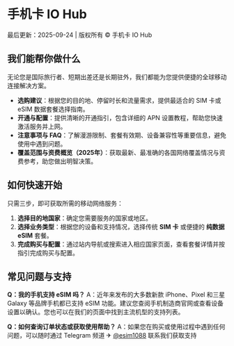 # 手机卡 IO Hub

最后更新：2025-09-24 | 版权所有 © 手机卡 IO Hub

## 我们能帮你做什么

无论您是国际旅行者、短期出差还是长期驻外，我们都能为您提供便捷的全球移动连接解决方案。

- **选购建议**：根据您的目的地、停留时长和流量需求，提供最适合的 SIM 卡或 eSIM 数据套餐选择指南。
- **开通与配置**：提供清晰的开通指引，包含详细的 APN 设置教程，帮助您快速激活服务并上网。
- **注意事项与 FAQ**：了解漫游限制、套餐有效期、设备兼容性等重要信息，避免使用中遇到问题。
- **覆盖范围与资费概览（2025年）**：获取最新、最准确的各国网络覆盖情况与资费参考，助您做出明智决策。

## 如何快速开始

只需三步，即可获取所需的移动网络服务：

1.  **选择目的地国家**：确定您需要服务的国家或地区。
2.  **选择业务类型**：根据您的设备和支持情况，选择传统 **SIM 卡** 或便捷的 **纯数据 eSIM** 套餐。
3.  **完成购买与配置**：通过站内导航或搜索进入相应国家页面，查看套餐详情并按指引完成购买与配置。

## 常见问题与支持

**Q：我的手机支持 eSIM 吗？**
A：近年来发布的大多数新款 iPhone、Pixel 和三星 Galaxy 等品牌手机都已支持 eSIM 功能。建议您查阅手机制造商官网或查看设备设置以确认。您也可以在我们的页面中找到主流机型的支持列表。

**Q：如何查询订单状态或获取使用帮助？**
A：如果您在购买或使用过程中遇到任何问题，可以随时通过 Telegram 频道 ✈ [@esim1088](https://t.me/s/esim1088) 联系我们获取支持